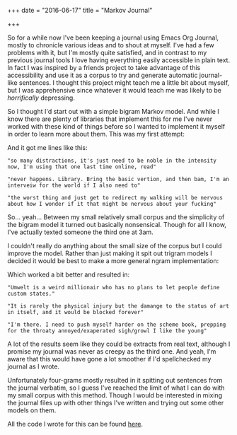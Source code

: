+++
date = "2016-06-17"
title = "Markov Journal"

+++



So for a while now I've been keeping a journal using Emacs Org Journal, mostly to chronicle various ideas and to shout at myself. I've had a few problems with it, but I'm mostly quite satisfied, and in contrast to my previous journal tools I love having everything easily accessible in plain text. In fact I was inspired by a friends project to take advantage of this accessibility and use it as a corpus to try and generate automatic journal-like sentences. I thought this project might teach me a little bit about myself, but I was apprehensive since whatever it would teach me was likely to be *horrifically* depressing.

So I thought I'd start out with a simple bigram Markov model. And while I know there are plenty of libraries that implement this for me I've never worked with these kind of things before so I wanted to implement it myself in order to learn more about them. This was my first attempt:

<script src="https://gist.github.com/JKiely/aea941ca3e6d90f14b25f1470835e7e0.js"></script>

And it got me lines like this:

    "so many distractions, it's just need to be noble in the intensity now, I'm using that one last time online, read"

    "never happens. Library. Bring the basic vertion, and then bam, I'm an interveiw for the world if I also need to"

    "the worst thing and just get to redirect my walking will be nervous about how I wonder if it that might be nervous about your fucking"

    
So... yeah... Between my small relatively small corpus and the simplicity of the bigram model it turned out basically nonsensical. Though for all I know, I've actually texted someone the third one at 3am.

I couldn't really do anything about the small size of the corpus but I could improve the model. Rather than just making it spit out trigram models I decided it would be best to make a more general ngram implementation:

<script src="https://gist.github.com/JKiely/76e2766d7506bad5ce5d83008d07eb43.js"></script>

Which worked a bit better and resulted in:

    "Umwelt is a weird millionair who has no plans to let people define custom states."

    "It is rarely the physical injury but the damange to the status of art in itself, and it would be blocked forever"
    
    "I'm there. I need to push myself harder on the scheme book, prepping for the throaty annoyed/exaperated sigh/growl I like the young"


A lot of the results seem like they could be extracts from real text, although I promise my journal was never as creepy as the third one. And yeah, I'm aware that this would have gone a lot smoother if I'd spellchecked my journal as I wrote.

Unfortunately four-grams mostly resulted in it spitting out sentences from the journal verbatim, so I guess I've reached the limit of what I can do with my small corpus with this method. Though I would be interested in mixing the journal files up with other things I've written and trying out some other models on them.

All the code I wrote for this can be found [here](https://github.com/JKiely/markov).
